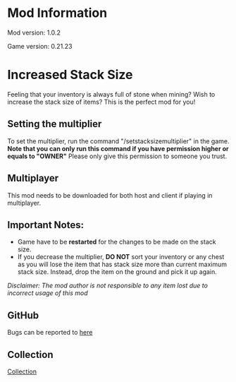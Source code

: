 # Mod Information

Mod version: 1.0.2

Game version: 0.21.23

# Increased Stack Size

Feeling that your inventory is always full of stone when mining?
Wish to increase the stack size of items?
This is the perfect mod for you!

## Setting the multiplier

To set the multiplier, run the command "/setstacksizemultiplier" in the game.
**Note that you can only run this command if you have permission higher or equals to "OWNER"**
Please only give this permission to someone you trust.

## Multiplayer

This mod needs to be downloaded for both host and client if playing in multiplayer.

## Important Notes:

- Game have to be **restarted** for the changes to be made on the stack size.
- If you decrease the multiplier, **DO NOT** sort your inventory or any chest as you will lose the item that has stack
  size more than current maximum stack size.
  Instead, drop the item on the ground and pick it up again.

_Disclaimer: The mod author is not responsible to any item lost due to incorrect usage of this mod_

## GitHub

Bugs can be reported to [here](https://github.com/dianchia/IncreasedStackSize/issues)

## Collection

[Collection](https://steamcommunity.com/sharedfiles/filedetails/?id=2830016047)
